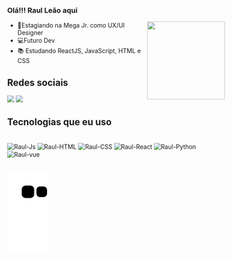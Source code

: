 ### Olá!!! Raul Leão aqui

<img align='right' src='https://media4.giphy.com/media/MEYOZobkbW4YTkK7Pb/giphy.gif?cid=ecf05e47nvbryoke3hztj9md61qwk1yjqdskh6ipdmsd82mn&rid=giphy.gif&ct=s' width="180" height ="180">

- 🌆Estagiando na Mega Jr. como UX/UI Designer
- 💻Futuro Dev
- 📚 Estudando ReactJS, JavaScript, HTML e CSS

## Redes sociais
<div>
  <a href="https://www.linkedin.com/in/raul-leão-914a4a20b/" target="_blank"><img src="https://img.shields.io/badge/-LinkedIn-%230077B5?style=for-the-badge&logo=linkedin&logoColor=white" target="_blank"></a>
  <a href="https://www.instagram.com/leao_raul/" target="_blank"><img src="https://img.shields.io/badge/Instagram-E4405F?style=for-the-badge&logo=instagram&logoColor=white" target="_blank"></a>
<div/>

 
 ## Tecnologias que eu uso
 <div style="display: inline_block"><br>
  <img align="center" alt="Raul-Js"src="https://img.shields.io/badge/JavaScript-F7DF1E?style=for-the-badge&logo=javascript&logoColor=black">
  <img align="center" alt="Raul-HTML"src="https://img.shields.io/badge/HTML5-E34F26?style=for-the-badge&logo=html5&logoColor=white">
  <img align="center" alt="Raul-CSS"src="https://img.shields.io/badge/CSS3-1572B6?style=for-the-badge&logo=css3&logoColor=white">
   <img align="center" alt="Raul-React" src="https://img.shields.io/badge/React-20232A?style=for-the-badge&logo=react&logoColor=61DAFB">
  <img align="center" alt="Raul-Python"src="https://img.shields.io/badge/Python-14354C?style=for-the-badge&logo=python&logoColor=white">
  <img align="center" alt="Raul-vue" src="https://img.shields.io/badge/Vue.js-35495E?style=for-the-badge&logo=vue.js&logoColor=4FC08D">
</div>
  
 ##

  ![Snake animation](https://github.com/Raulleao/raulleao/blob/output/github-contribution-grid-snake.svg)
